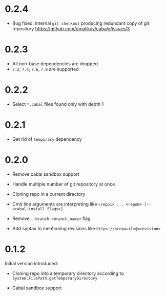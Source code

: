 0.2.4
=====

  * Bug fixed: internal `git checkout` producing redundant copy of git repository
    https://github.com/dmalikov/cabalg/issues/3


0.2.3
=====

  * All non-base dependencies are dropped
  * `7.2`, `7.4`, `7.6`, `7.8` are supported

0.2.2
=====

  * Select `*.cabal` files found only with depth 1

0.2.1
=====

  * Get rid of `temporary` dependency

0.2.0
=====

  * Remove cabal sandbox support

  * Handle multiple number of git repository at once

  * Cloning repo in a current directory

  * Cmd line arguments are interpreting like `<repo1> ... <repoN> [-- <cabal-install flags>]`

  * Remove `--branch <branch_name>` flag

  * Add syntax to mentioning revisions like `https://<repourl>@<revision>`

0.1.2
=====
  Initial version introduced:

  * Cloning repo into a temporary directory according to `System.FilePath.getTemporaryDirectory`

  * Cabal sandbox support
